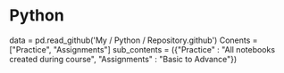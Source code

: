 # Python

data = pd.read_github('My / Python / Repository.github')
Conents = ["Practice", "Assignments"]
sub_contents = ({"Practice" : "All notebooks created during course", "Assignments" : "Basic to Advance"})
